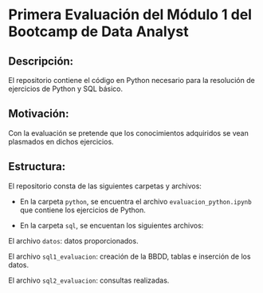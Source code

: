 # Primera Evaluación del Módulo 1 del Bootcamp de Data Analyst

## Descripción:

El repositorio contiene el código en Python necesario para la resolución de ejercicios de Python y SQL básico.

## Motivación:

Con la evaluación se pretende que los conocimientos adquiridos se vean plasmados en dichos ejercicios.

## Estructura:

El repositorio consta de las siguientes carpetas y archivos:

- En la carpeta `python`, se encuentra el archivo `evaluacion_python.ipynb` que contiene los ejercicios de Python.

- En la carpeta `sql`, se encuentan los siguientes archivos:

El archivo `datos`: datos proporcionados.

El archivo `sql1_evaluacion`: creación de la BBDD, tablas e inserción de los datos.

El archivo `sql2_evaluacion`: consultas realizadas.

